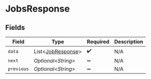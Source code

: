# JobsResponse


## Fields

| Field                                                    | Type                                                     | Required                                                 | Description                                              |
| -------------------------------------------------------- | -------------------------------------------------------- | -------------------------------------------------------- | -------------------------------------------------------- |
| `data`                                                   | List\<[JobResponse](../../models/shared/JobResponse.md)> | :heavy_check_mark:                                       | N/A                                                      |
| `next`                                                   | *Optional\<String>*                                      | :heavy_minus_sign:                                       | N/A                                                      |
| `previous`                                               | *Optional\<String>*                                      | :heavy_minus_sign:                                       | N/A                                                      |